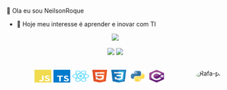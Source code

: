  👋 Ola eu sou NeilsonRoque
- 👀 Hoje meu interesse é aprender e inovar com TI
<div align="center">
  <a href="https://github.com/NeilsonRoque">
  <img height="180em" src="https://github-readme-stats.vercel.app/api?username=NeilsonRoque&show_icons=true&theme=dracula&include_all_commits=true&count_private=true"/>

    
 <div> 
   
   <a href="https://instagram.com/neilsonrock/" target="_blank"><img src="https://img.shields.io/badge/-Instagram-%23E4405F?style=for-the-badge&logo=instagram&logoColor=white" target="_blank"></a>
   <a href="https://www.linkedin.com/in/neilson-roque-69689324/" target="_blank"><img src="https://img.shields.io/badge/-LinkedIn-%230077B5?style=for-the-badge&logo=linkedin&logoColor=white" target="_blank"></a> 
<div style="display: inline_block"><br>
  <img align="center" alt="Rafa-Js" height="30" width="40" src="https://raw.githubusercontent.com/devicons/devicon/master/icons/javascript/javascript-plain.svg">
  <img align="center" alt="Rafa-Ts" height="30" width="40" src="https://raw.githubusercontent.com/devicons/devicon/master/icons/typescript/typescript-plain.svg">
  <img align="center" alt="Rafa-React" height="30" width="40" src="https://raw.githubusercontent.com/devicons/devicon/master/icons/react/react-original.svg">
  <img align="center" alt="Rafa-HTML" height="30" width="40" src="https://raw.githubusercontent.com/devicons/devicon/master/icons/html5/html5-original.svg">
  <img align="center" alt="Rafa-CSS" height="30" width="40" src="https://raw.githubusercontent.com/devicons/devicon/master/icons/css3/css3-original.svg">
  <img align="center" alt="Rafa-Python" height="30" width="40" src="https://raw.githubusercontent.com/devicons/devicon/master/icons/python/python-original.svg">
  <img align="center" alt="Rafa-Csharp" height="30" width="40" src="https://raw.githubusercontent.com/devicons/devicon/master/icons/csharp/csharp-original.svg">
  <img align="right" alt="Rafa-pic" height="150" style="border-radius:50px;"
  <img alt="Liliana Vess" aria-hidden="true" class="NG-ip _2EkMf" src="https://images-wixmp-ed30a86b8c4ca887773594c2.wixmp.com/f/fd6b6f08-d6be-475e-99dd-73e43e2a3540/d4homry-55a47020-0555-42dd-966b-5a6d5cd97874.jpg?token=eyJ0eXAiOiJKV1QiLCJhbGciOiJIUzI1NiJ9.eyJzdWIiOiJ1cm46YXBwOjdlMGQxODg5ODIyNjQzNzNhNWYwZDQxNWVhMGQyNmUwIiwiaXNzIjoidXJuOmFwcDo3ZTBkMTg4OTgyMjY0MzczYTVmMGQ0MTVlYTBkMjZlMCIsIm9iaiI6W1t7InBhdGgiOiJcL2ZcL2ZkNmI2ZjA4LWQ2YmUtNDc1ZS05OWRkLTczZTQzZTJhMzU0MFwvZDRob21yeS01NWE0NzAyMC0wNTU1LTQyZGQtOTY2Yi01YTZkNWNkOTc4NzQuanBnIn1dXSwiYXVkIjpbInVybjpzZXJ2aWNlOmZpbGUuZG93bmxvYWQiXX0.n_ouMOOYb-rSu0ceeVnTIX_ju1fcNFAyUXP79pysWMY" style="width: 294.251px; height: 389px;">
